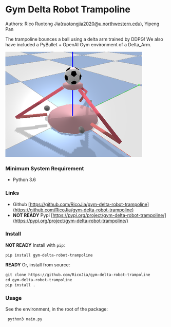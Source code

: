 # Gym Delta Robot Trampoline

Authors: Rico Ruotong Jia(ruotongjia2020@u.northwestern.edu), Yipeng Pan 

The trampoline bounces a ball using a delta arm trained by DDPG! We also have included a PyBullet + OpenAI Gym environment of a Delta_Arm.  

![](media/model_1.png)


### Minimum System Requirement
- Python 3.6

### Links 
 - Github [https://github.com/RicoJia/gym-delta-robot-trampoline](https://github.com/RicoJia/gym-delta-robot-trampoline)
 - **NOT READY** Pypi [https://pypi.org/project/gym-delta-robot-trampoline/](https://pypi.org/project/gym-delta-robot-trampoline/)

### Install
**NOT READY** Install with `pip`:

    pip install gym-delta-robot-trampoline
    
**READY** Or, install from source:

    git clone https://github.com/RicoJia/gym-delta-robot-trampoline
    cd gym-delta-robot-trampoline
    pip install .

### Usage
See the environment, in the root of the package:
 
     python3 main.py
